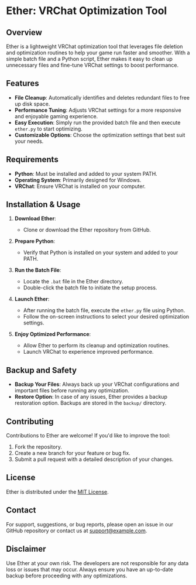# Ether: VRChat Optimization Tool

## Overview
Ether is a lightweight VRChat optimization tool that leverages file deletion and optimization routines to help your game run faster and smoother. With a simple batch file and a Python script, Ether makes it easy to clean up unnecessary files and fine-tune VRChat settings to boost performance.

## Features
- **File Cleanup**: Automatically identifies and deletes redundant files to free up disk space.
- **Performance Tuning**: Adjusts VRChat settings for a more responsive and enjoyable gaming experience.
- **Easy Execution**: Simply run the provided batch file and then execute `ether.py` to start optimizing.
- **Customizable Options**: Choose the optimization settings that best suit your needs.

## Requirements
- **Python**: Must be installed and added to your system PATH.
- **Operating System**: Primarily designed for Windows.
- **VRChat**: Ensure VRChat is installed on your computer.

## Installation & Usage

1. **Download Ether**:
   - Clone or download the Ether repository from GitHub.

2. **Prepare Python**:
   - Verify that Python is installed on your system and added to your PATH.

3. **Run the Batch File**:
   - Locate the `.bat` file in the Ether directory.
   - Double-click the batch file to initiate the setup process.

4. **Launch Ether**:
   - After running the batch file, execute the `ether.py` file using Python.
   - Follow the on-screen instructions to select your desired optimization settings.

5. **Enjoy Optimized Performance**:
   - Allow Ether to perform its cleanup and optimization routines.
   - Launch VRChat to experience improved performance.

## Backup and Safety
- **Backup Your Files**: Always back up your VRChat configurations and important files before running any optimization.
- **Restore Option**: In case of any issues, Ether provides a backup restoration option. Backups are stored in the `backup/` directory.

## Contributing
Contributions to Ether are welcome! If you'd like to improve the tool:
1. Fork the repository.
2. Create a new branch for your feature or bug fix.
3. Submit a pull request with a detailed description of your changes.

## License
Ether is distributed under the [MIT License](LICENSE).

## Contact
For support, suggestions, or bug reports, please open an issue in our GitHub repository or contact us at [support@example.com](mailto:support@example.com).

## Disclaimer
Use Ether at your own risk. The developers are not responsible for any data loss or issues that may occur. Always ensure you have an up-to-date backup before proceeding with any optimizations.

